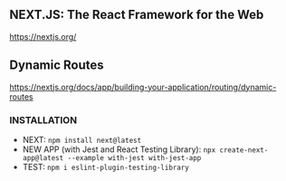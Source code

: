 ## NEXT.JS: The React Framework for the Web

https://nextjs.org/

## Dynamic Routes

https://nextjs.org/docs/app/building-your-application/routing/dynamic-routes

### INSTALLATION

- NEXT: `npm install next@latest`
- NEW APP (with Jest and React Testing Library): `npx create-next-app@latest --example with-jest with-jest-app`
- TEST: `npm i eslint-plugin-testing-library`
